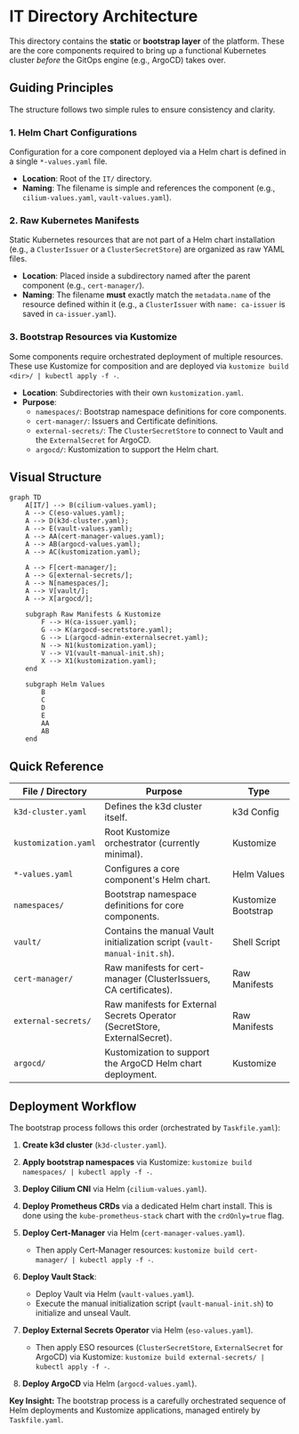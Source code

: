 # IT Directory Architecture

This directory contains the **static** or **bootstrap layer** of the platform. These are
the core components required to bring up a functional Kubernetes cluster _before_ the
GitOps engine (e.g., ArgoCD) takes over.

## Guiding Principles

The structure follows two simple rules to ensure consistency and clarity.

### 1. Helm Chart Configurations

Configuration for a core component deployed via a Helm chart is defined in a single
`*-values.yaml` file.

- **Location**: Root of the `IT/` directory.
- **Naming**: The filename is simple and references the component (e.g.,
  `cilium-values.yaml`, `vault-values.yaml`).

### 2. Raw Kubernetes Manifests

Static Kubernetes resources that are not part of a Helm chart installation (e.g., a
`ClusterIssuer` or a `ClusterSecretStore`) are organized as raw YAML files.

- **Location**: Placed inside a subdirectory named after the parent component (e.g.,
  `cert-manager/`).
- **Naming**: The filename **must** exactly match the `metadata.name` of the resource
  defined within it (e.g., a `ClusterIssuer` with `name: ca-issuer` is saved in
  `ca-issuer.yaml`).

### 3. Bootstrap Resources via Kustomize

Some components require orchestrated deployment of multiple resources. These use
Kustomize for composition and are deployed via `kustomize build <dir>/ | kubectl apply -f -`.

- **Location**: Subdirectories with their own `kustomization.yaml`.
- **Purpose**:
  - `namespaces/`: Bootstrap namespace definitions for core components.
  - `cert-manager/`: Issuers and Certificate definitions.
  - `external-secrets/`: The `ClusterSecretStore` to connect to Vault and
    the `ExternalSecret` for ArgoCD.
  - `argocd/`: Kustomization to support the Helm chart.

## Visual Structure

```mermaid
graph TD
    A[IT/] --> B(cilium-values.yaml);
    A --> C(eso-values.yaml);
    A --> D(k3d-cluster.yaml);
    A --> E(vault-values.yaml);
    A --> AA(cert-manager-values.yaml);
    A --> AB(argocd-values.yaml);
    A --> AC(kustomization.yaml);

    A --> F[cert-manager/];
    A --> G[external-secrets/];
    A --> N[namespaces/];
    A --> V[vault/];
    A --> X[argocd/];

    subgraph Raw Manifests & Kustomize
        F --> H(ca-issuer.yaml);
        G --> K(argocd-secretstore.yaml);
        G --> L(argocd-admin-externalsecret.yaml);
        N --> N1(kustomization.yaml);
        V --> V1(vault-manual-init.sh);
        X --> X1(kustomization.yaml);
    end

    subgraph Helm Values
        B
        C
        D
        E
        AA
        AB
    end
```

## Quick Reference

| File / Directory             | Purpose                                                                  | Type                |
| ---------------------------- | ------------------------------------------------------------------------ | ------------------- |
| `k3d-cluster.yaml`           | Defines the k3d cluster itself.                                          | k3d Config          |
| `kustomization.yaml`         | Root Kustomize orchestrator (currently minimal).                         | Kustomize           |
| `*-values.yaml`              | Configures a core component's Helm chart.                                | Helm Values         |
| `namespaces/`                | Bootstrap namespace definitions for core components.                     | Kustomize Bootstrap |
| `vault/`                     | Contains the manual Vault initialization script (`vault-manual-init.sh`).| Shell Script        |
| `cert-manager/`              | Raw manifests for cert-manager (ClusterIssuers, CA certificates).        | Raw Manifests       |
| `external-secrets/`          | Raw manifests for External Secrets Operator (SecretStore, ExternalSecret).| Raw Manifests       |
| `argocd/`                    | Kustomization to support the ArgoCD Helm chart deployment.               | Kustomize           |

## Deployment Workflow

The bootstrap process follows this order (orchestrated by `Taskfile.yaml`):

1. **Create k3d cluster** (`k3d-cluster.yaml`).
2. **Apply bootstrap namespaces** via Kustomize: `kustomize build namespaces/ | kubectl apply -f -`.
3. **Deploy Cilium CNI** via Helm (`cilium-values.yaml`).
4. **Deploy Prometheus CRDs** via a dedicated Helm chart install.
  This is done using the `kube-prometheus-stack` chart with the `crdOnly=true` flag.

5. **Deploy Cert-Manager** via Helm (`cert-manager-values.yaml`).
    - Then apply Cert-Manager resources: `kustomize build cert-manager/ | kubectl apply -f -`.
6. **Deploy Vault Stack**:
    - Deploy Vault via Helm (`vault-values.yaml`).
    - Execute the manual initialization script (`vault-manual-init.sh`) to
    initialize and unseal Vault.
7. **Deploy External Secrets Operator** via Helm (`eso-values.yaml`).
    - Then apply ESO resources (`ClusterSecretStore`, `ExternalSecret` for ArgoCD)
      via Kustomize: `kustomize build external-secrets/ | kubectl apply -f -`.
2. **Deploy ArgoCD** via Helm (`argocd-values.yaml`).

**Key Insight:** The bootstrap process is a carefully orchestrated sequence of Helm deployments
 and Kustomize applications, managed entirely by `Taskfile.yaml`.
